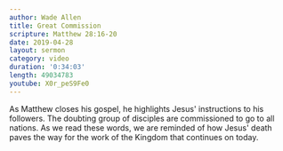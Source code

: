 ```yaml
---
author: Wade Allen
title: Great Commission
scripture: Matthew 28:16-20
date: 2019-04-28
layout: sermon
category: video
duration: '0:34:03'
length: 49034783
youtube: X0r_peS9Fe0
---
```


As Matthew closes his gospel, he highlights Jesus' instructions to his followers. The doubting group of disciples are commissioned to go to all nations. As we read these words, we are reminded of how Jesus' death paves the way for the work of the Kingdom that continues on today.

